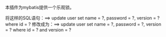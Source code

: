 本插件为mybatis提供一个乐观锁。

将这样的SQL语句：==> update user set name = ?, password = ?, version = ? where id = ?
修改成为：==> update user set name = ?, password = ?, version = ? where id = ? and version = ?
